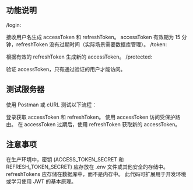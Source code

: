 ## 功能说明

/login:

接收用户名生成 accessToken 和 refreshToken。
accessToken 有效期为 15 分钟，refreshToken 没有过期时间（实际场景需要数据库管理）。
/token:

根据有效的 refreshToken 生成新的 accessToken。
/protected:

验证 accessToken，只有通过验证的用户才能访问。

## 测试服务器

使用 Postman 或 cURL 测试以下流程：

登录获取 accessToken 和 refreshToken。
使用 accessToken 访问受保护路由。
在 accessToken 过期后，使用 refreshToken 获取新的 accessToken。

## 注意事项

在生产环境中，密钥 (ACCESS_TOKEN_SECRET 和 REFRESH_TOKEN_SECRET) 应存放在 .env 文件或其他安全的存储中。
refreshTokens 应存储在数据库中，而不是内存中。
此代码可扩展用于开发环境或学习使用 JWT 的基本原理。
